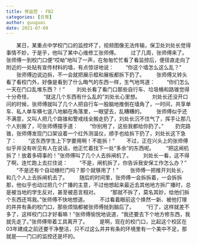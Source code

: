 ```yaml
---
title: 修监控 - FB2
categories: [日常]
author: guuguai
date: 2021-07-09
---
```


　　某日，某重点中学校门口的监控坏了，视频图像无法传输，保卫处刘处长觉得事情不妙，于是乎，他叫了某中心维修工张师傅。
　　过了几周，张师傅来了。张师傅一到校门口便“哎呦”地叫了一声，在匆匆忙忙看了看监控后，便径直走向了附近的一处贴有宣传材料的墙，有点惊讶地说：
　　“你这个墙怎么这么乱？”
　　张师傅边说边拆，不一会就把展示框和展板都拆下扔了。
　　张师傅又转头看了看校门外，好像是看到了什么晦气的东西一样，生气地骂道：
　　“你们怎么一天在门口乱堆东西？！”
　　刘处长看了看门口那些自行车、垃圾桶和路锥觉得十分奇怪，
　　“就这几个东西有什么乱的”刘处长心里想。
　　刘处长还没开口问的时候，张师傅就叫了几个人把自行车一股脑地推倒在墙角了，一时间，共享单车、私人单车横七竖八地躺在角落里，一眼望去，乱糟糟的。
　　张师傅似乎还不满意，又叫人把几个路锥和警戒线全搬走扔了，刘处长沉不住气了，挥手让那几个人别搬了，可张师傅摆手道：
　　“你别用了，这些我都给你扔了。”
　　扔完路锥，张师傅发现门口架设着一个红外测温仪，顺手也给拆下扔了，刘处长这下急了：
　　“这东西学生上下学要用啊！不能拆！”
　　不过，正在兴头上的张师傅似乎并没有听见有人在说话，他正忙着找下一处“多余”的东西呢。
　　“把这闸机拆了！放着多碍事的！”张师傅叫了几个人去拆闸机了。
　　刘处长一看，这不得了啊，连忙跑上去拦住说：
　　“不是，闸机拆了，你告诉我安保工作怎么办？”
　　“不是还有个自动栅栏门吗？那个就够用了！”
　　张师傅一把推开刘处长，和几个人上去拆闸机去了。
　　随后的时间里，张师傅一会拆拆着，一会拆拆那，他似乎也动过把几个广播的主意，不过他想起来最近去其他地方拆广播时，总是被当地的学生反对，甚至被恶言相对。
　　“那就不拆了，莫名其妙，给他们拆个东西还骂我。”张师傅不快地想道。
　　不过看着眼前这个焕然一新、被他打理的井井有条的校门口，那些烦恼都被张师傅抛到脑后了。
　　“行了，这样就差不多了，这样校门口才好看嘛！”张师傅愉悦地说道，“我还要去下个地方修东西，我就先走了。”张师傅带着工具离开了。
　　是啊，现在的校门口，比起这个校区在03年建成之前还要干净整洁，只不过这么井井有条的环境里有一个美中不足，那就是——门口的监控还是坏的。
